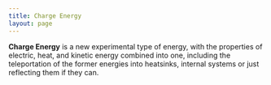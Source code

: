 ```yaml
---
title: Charge Energy
layout: page
---
```


**Charge Energy** is a new experimental type of energy, with the properties of electric, heat, and kinetic energy combined into one, including the teleportation of the former energies into heatsinks, internal systems or just reflecting them if they can.
